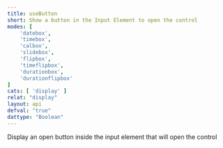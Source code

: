 ```yaml
---
title: useButton
short: Show a button in the Input Element to open the control
modes: [
	'datebox',
	'timebox',
	'calbox',
	'slidebox',
	'flipbox',
	'timeflipbox',
	'durationbox',
	'durationflipbox'
]
cats: [ 'display' ]
relat: "display"
layout: api
defval: "true"
dattype: "Boolean"
---
```


Display an open button inside the input element that will open the control
